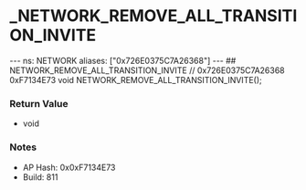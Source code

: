 # _NETWORK_REMOVE_ALL_TRANSITION_INVITE

--- ns: NETWORK aliases: ["0x726E0375C7A26368"] --- ## NETWORK_REMOVE_ALL_TRANSITION_INVITE  // 0x726E0375C7A26368 0xF7134E73 void NETWORK_REMOVE_ALL_TRANSITION_INVITE();

### Return Value
* void

### Notes
* AP Hash: 0x0xF7134E73
* Build: 811

